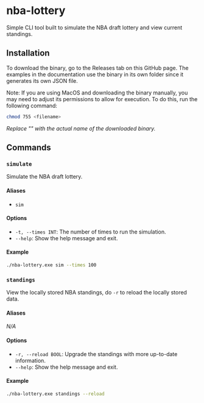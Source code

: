 # nba-lottery

Simple CLI tool built to simulate the NBA draft lottery and view current standings.

## Installation

To download the binary, go to the Releases tab on this GitHub page. The examples in the documentation use the binary in its own folder since it generates its own JSON file.

Note: If you are using MacOS and downloading the binary manually, you may need to adjust its permissions to allow for execution. To do this, run the following command:

```bash
chmod 755 <filename>
```

*Replace "<filename>" with the actual name of the downloaded binary.*

## Commands

### `simulate`

Simulate the NBA draft lottery.

#### Aliases

- `sim`

#### Options

* `-t, --times INT`: The number of times to run the simulation.
* `--help`: Show the help message and exit.

#### Example

```bash
./nba-lottery.exe sim --times 100
```

### `standings`

View the locally stored NBA standings, do `-r` to reload the locally stored data.

#### Aliases

*N/A*

#### Options

- `-r, --reload BOOL`: Upgrade the standings with more up-to-date information.
- `--help`: Show the help message and exit.

#### Example

```bash
./nba-lottery.exe standings --reload
```

